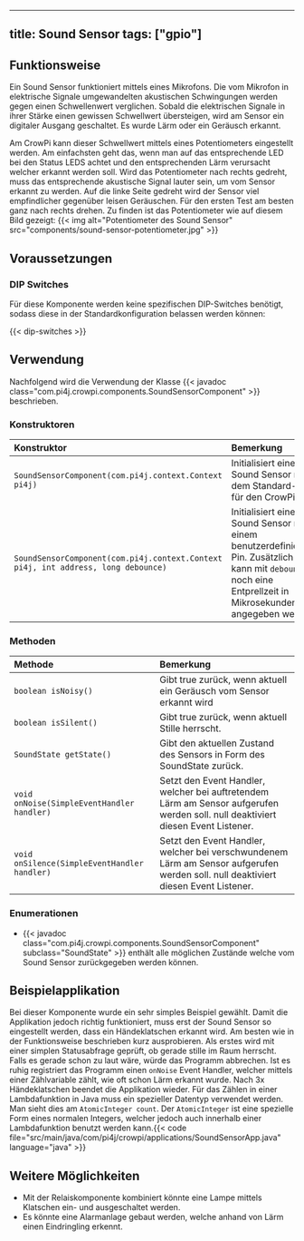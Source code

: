 ---

title: Sound Sensor
tags: ["gpio"]
--------------

## Funktionsweise

Ein Sound Sensor funktioniert mittels eines Mikrofons. Die vom Mikrofon in elektrische Signale umgewandelten akustischen Schwingungen werden
gegen einen Schwellenwert verglichen. Sobald die elektrischen Signale in ihrer Stärke einen gewissen Schwellwert übersteigen, wird am Sensor
ein digitaler Ausgang geschaltet. Es wurde Lärm oder ein Geräusch erkannt.

Am CrowPi kann dieser Schwellwert mittels eines Potentiometers eingestellt werden. Am einfachsten geht das, wenn man auf das entsprechende
LED bei den Status LEDS achtet und den entsprechenden Lärm verursacht welcher erkannt werden soll. Wird das Potentiometer nach rechts
gedreht, muss das entsprechende akustische Signal lauter sein, um vom Sensor erkannt zu werden. Auf die linke Seite gedreht wird der Sensor viel empfindlicher gegenüber leisen Geräuschen. Für den ersten Test am besten ganz nach rechts drehen. Zu finden ist das Potentiometer wie auf diesem Bild gezeigt: {{< img
alt="Potentiometer des Sound Sensor" src="components/sound-sensor-potentiometer.jpg" >}}

## Voraussetzungen

### DIP Switches

Für diese Komponente werden keine spezifischen DIP-Switches benötigt, sodass diese in der Standardkonfiguration belassen werden können:

{{< dip-switches >}}

## Verwendung

Nachfolgend wird die Verwendung der Klasse {{< javadoc class="com.pi4j.crowpi.components.SoundSensorComponent" >}} beschrieben.

### Konstruktoren

| Konstruktor                                                                       | Bemerkung                                                                                                                                                   |
|:----------------------------------------------------------------------------------|:------------------------------------------------------------------------------------------------------------------------------------------------------------|
| `SoundSensorComponent(com.pi4j.context.Context pi4j)`                             | Initialisiert einen Sound Sensor mit dem Standard-Pin für den CrowPi.                                                                                       |
| `SoundSensorComponent(com.pi4j.context.Context pi4j, int address, long debounce)` | Initialisiert einen Sound Sensor mit einem benutzerdefinierten Pin. Zusätzlich kann mit `debounce` noch eine Entprellzeit in Mikrosekunden angegeben werden |

### Methoden

| Methode                                      | Bemerkung                                                                                                                          |
|:---------------------------------------------|:-----------------------------------------------------------------------------------------------------------------------------------|
| `boolean isNoisy()`                          | Gibt true zurück, wenn aktuell ein Geräusch vom Sensor erkannt wird                                                                |
| `boolean isSilent()`                         | Gibt true zurück, wenn aktuell Stille herrscht.                                                                                    |
| `SoundState getState()`                      | Gibt den aktuellen Zustand des Sensors in Form des SoundState zurück.                                                              |
| `void onNoise(SimpleEventHandler handler)`   | Setzt den Event Handler, welcher bei auftretendem Lärm am Sensor aufgerufen werden soll. null deaktiviert diesen Event Listener.   |
| `void onSilence(SimpleEventHandler handler)` | Setzt den Event Handler, welcher bei verschwundenem Lärm am Sensor aufgerufen werden soll. null deaktiviert diesen Event Listener. |

### Enumerationen

- {{< javadoc class="com.pi4j.crowpi.components.SoundSensorComponent" subclass="SoundState" >}} enthält alle möglichen Zustände welche vom
  Sound Sensor zurückgegeben werden können.

## Beispielapplikation

Bei dieser Komponente wurde ein sehr simples Beispiel gewählt. Damit die Applikation jedoch richtig funktioniert, muss erst der Sound Sensor
so eingestellt werden, dass ein Händeklatschen erkannt wird. Am besten wie in der Funktionsweise beschrieben kurz ausprobieren. Als erstes
wird mit einer simplen Statusabfrage geprüft, ob gerade stille im Raum herrscht. Falls es gerade schon zu laut wäre, würde das Programm
abbrechen. Ist es ruhig registriert das Programm einen `onNoise` Event Handler, welcher mittels einer Zählvariable zählt, wie oft schon Lärm
erkannt wurde. Nach 3x Händeklatschen beendet die Applikation wieder. Für das Zählen in einer Lambdafunktion in Java muss ein spezieller
Datentyp verwendet werden. Man sieht dies am `AtomicInteger count`. Der `AtomicInteger` ist eine spezielle Form eines normalen Integers,
welcher jedoch auch innerhalb einer Lambdafunktion benutzt werden kann.{{< code
file="src/main/java/com/pi4j/crowpi/applications/SoundSensorApp.java" language="java" >}}

## Weitere Möglichkeiten

- Mit der Relaiskomponente kombiniert könnte eine Lampe mittels Klatschen ein- und ausgeschaltet werden.
- Es könnte eine Alarmanlage gebaut werden, welche anhand von Lärm einen Eindringling erkennt.

